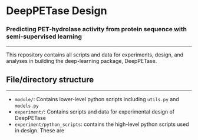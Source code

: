 # DeepPETase Design
### Predicting PET-hydrolase activity from protein sequence with semi-supervised learning
-----------------

This repository contains all scripts and data for experiments, design, and analyses
in building the deep-learning package, DeepPETase.


## File/directory structure
---------------------

- `module/`: Contains lower-level python scripts including `utils.py` and `models.py`
- `experiment/`: Contains scripts and data for experimental design of DeepPETase
- `experiment/python_scripts`: contains the high-level python scripts used in design. 
These are 




